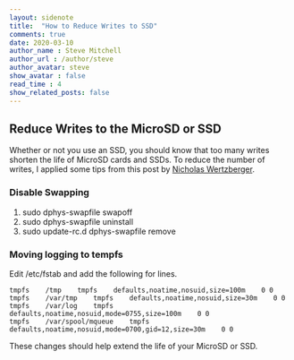 ```yaml
---
layout: sidenote
title:  "How to Reduce Writes to SSD"
comments: true
date: 2020-03-10
author_name : Steve Mitchell
author_url : /author/steve
author_avatar: steve
show_avatar : false
read_time : 4
show_related_posts: false
---
```

## Reduce Writes to the MicroSD or SSD
Whether or not you use an SSD, you should know that too many writes shorten the life of MicroSD cards and SSDs. To reduce the number of writes, I applied some tips from this post by <a href="http://ideaheap.com/2013/07/stopping-sd-card-corruption-on-a-raspberry-pi/">Nicholas Wertzberger</a>.

### Disable Swapping
1. sudo dphys-swapfile swapoff
1. sudo dphys-swapfile uninstall
1. sudo update-rc.d dphys-swapfile remove
### Moving logging to tempfs

Edit /etc/fstab and add the following for lines.

```shell
tmpfs    /tmp    tmpfs    defaults,noatime,nosuid,size=100m    0 0
tmpfs    /var/tmp    tmpfs    defaults,noatime,nosuid,size=30m    0 0
tmpfs    /var/log    tmpfs    defaults,noatime,nosuid,mode=0755,size=100m    0 0
tmpfs    /var/spool/mqueue    tmpfs    defaults,noatime,nosuid,mode=0700,gid=12,size=30m    0 0
```

These changes should help extend the life of your MicroSD or SSD.
